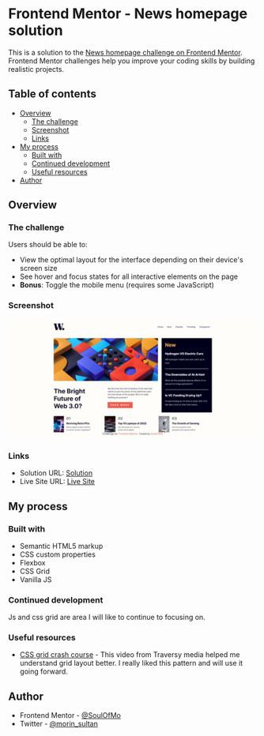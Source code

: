 # Frontend Mentor - News homepage solution

This is a solution to the [News homepage challenge on Frontend Mentor](https://www.frontendmentor.io/challenges/news-homepage-H6SWTa1MFl). Frontend Mentor challenges help you improve your coding skills by building realistic projects. 

## Table of contents

- [Overview](#overview)
  - [The challenge](#the-challenge)
  - [Screenshot](#screenshot)
  - [Links](#links)
- [My process](#my-process)
  - [Built with](#built-with)
  - [Continued development](#continued-development)
  - [Useful resources](#useful-resources)
- [Author](#author)

## Overview

### The challenge

Users should be able to:

- View the optimal layout for the interface depending on their device's screen size
- See hover and focus states for all interactive elements on the page
- **Bonus**: Toggle the mobile menu (requires some JavaScript)

### Screenshot

![](design\screenshot.jpeg)

### Links

- Solution URL: [Solution](https://github.com/SoulOfMo/News-Homepage.git)
- Live Site URL: [Live Site](https://soulofmo.github.io/News-Homepage/)

## My process

### Built with

- Semantic HTML5 markup
- CSS custom properties
- Flexbox
- CSS Grid
- Vanilla JS

### Continued development
Js and css grid are area I will like to continue to focusing on. 


### Useful resources

- [CSS grid crash course](https://youtu.be/0xMQfnTU6oo) - This video from Traversy media helped me understand grid layout better. I really liked this pattern and will use it going forward.
## Author

- Frontend Mentor - [@SoulOfMo](https://www.frontendmentor.io/profile/SoulOfmo)
- Twitter - [@morin_sultan](https://www.twitter.com/morin_sultan?s=09)


